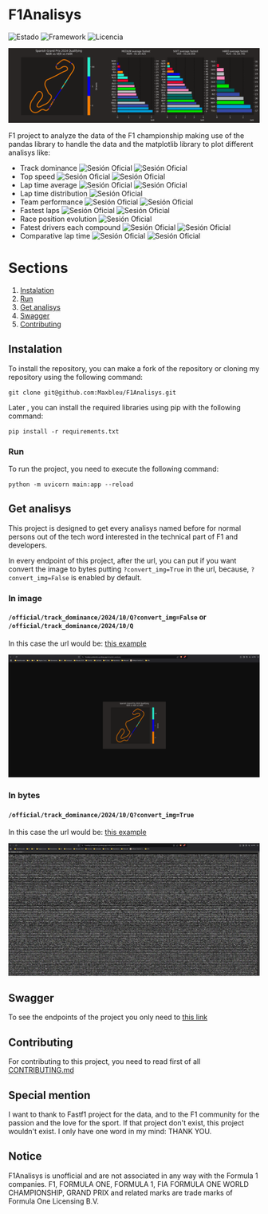 # F1Analisys

![Estado](https://img.shields.io/badge/Status-developing-yellow) ![Framework](https://img.shields.io/badge/Framework-FastAPI-red) ![Licencia](https://img.shields.io/badge/Licencia-MIT-yellow)

<img src="./img/banner_repository.png" alt="Banner principal del proyecto">

F1 project to analyze the data of the F1 championship making use of the pandas library to handle the data and the matplotlib library to plot different analisys like:

- Track dominance ![Sesión Oficial](https://img.shields.io/badge/-Official-blue) ![Sesión Oficial](https://img.shields.io/badge/-Pretesting-red)
- Top speed ![Sesión Oficial](https://img.shields.io/badge/-Official-blue) ![Sesión Oficial](https://img.shields.io/badge/-Pretesting-red)
- Lap time average ![Sesión Oficial](https://img.shields.io/badge/-Official-blue) ![Sesión Oficial](https://img.shields.io/badge/-Pretesting-red)
- Lap time distribution ![Sesión Oficial](https://img.shields.io/badge/-Official-blue)
- Team performance ![Sesión Oficial](https://img.shields.io/badge/-Official-blue) ![Sesión Oficial](https://img.shields.io/badge/-Pretesting-red)
- Fastest laps ![Sesión Oficial](https://img.shields.io/badge/-Official-blue) ![Sesión Oficial](https://img.shields.io/badge/-Pretesting-red)
- Race position evolution ![Sesión Oficial](https://img.shields.io/badge/-Races-orange)
- Fatest drivers each compound ![Sesión Oficial](https://img.shields.io/badge/-Official-blue) ![Sesión Oficial](https://img.shields.io/badge/-Pretesting-red)
- Comparative lap time ![Sesión Oficial](https://img.shields.io/badge/-Official-blue) ![Sesión Oficial](https://img.shields.io/badge/-Pretesting-red)

# Sections
1. [Instalation](#instalation)
2. [Run](#run)
3. [Get analisys](#get-analisys)
4. [Swagger](#swagger)
5. [Contributing](#contributing)


## Instalation

To install the repository, you can make a fork of the repository or cloning my repository using the following command:

```commandline
git clone git@github.com:Maxbleu/F1Analisys.git
```

Later , you can install the required libraries using pip with the following command:

```commandline
pip install -r requirements.txt
```

### Run

To run the project, you need to execute the following command:

```commandline
python -m uvicorn main:app --reload
```


## Get analisys

This project is designed to get every analisys named before for normal persons out of the tech word interested in the technical part of F1 and developers.

In every endpoint of this project, after the url, you can put if you want convert the image to bytes putting 
`?convert_img=True` in the url, because, `?convert_img=False` is enabled by default. 

### In image

#### `/official/track_dominance/2024/10/Q?convert_img=False` or `/official/track_dominance/2024/10/Q`
In this case the url would be: [this example](https://f1analisys-production.up.railway.app/official/track_dominance/2024/10/Q)

<img src="./img/example_get_image_not_converted.png" alt="ejemplo de obtener un analisis sin convertir a bytes">

### In bytes
#### `/official/track_dominance/2024/10/Q?convert_img=True`
In this case the url would be: [this example](https://f1analisys-production.up.railway.app/official/track_dominance/2024/10/Q?convert_img=True)

<img src="./img/example_get_image_converted.png" alt="ejemplo de obtener un analisis convertido a bytes">

## Swagger

To see the endpoints of the project you only need to [this link](https://f1analisys-production.up.railway.app/)

## Contributing

For contributing to this project, you need to read first of all [CONTRIBUTING.md](https://github.com/Maxbleu/F1Analisys/blob/master/CONTRIBUTING.md)

## Special mention

I want to thank to Fastf1 project for the data, and to the F1 community for the passion and the love for the sport.
If that project don't exist, this project wouldn't exist. I only have one word in my mind: THANK YOU.

## Notice

F1Analisys is unofficial and are not associated in any way with the Formula 1 companies. F1, FORMULA ONE, FORMULA 1, FIA FORMULA ONE WORLD CHAMPIONSHIP, GRAND PRIX and related marks are trade marks of Formula One Licensing B.V.
